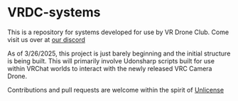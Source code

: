 # VRDC-systems

This is a repository for systems developed for use by VR Drone Club. Come visit us over at [our discord](https://discord.gg/KnYKVVUJJd)

As of 3/26/2025, this project is just barely beginning and the initial structure is being built. This will primarily involve Udonsharp scripts built for use within VRChat worlds to interact with the newly released VRC Camera Drone.

Contributions and pull requests are welcome within the spirit of [Unlicense](https://unlicense.org/)
